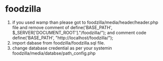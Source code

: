 # foodzilla
1. if you used wamp than please got to foodzilla/media/header/header.php file and remove comment of define('BASE_PATH', $_SERVER['DOCUMENT_ROOT']."/foodzilla/"); and comment code define('BASE_PATH', "http://localhost/foodzilla/");
2. import dabase from foodzilla/foodzilla.sql file.
3. change database credential as per your systemin foodzilla/media/databse/path_config.php
